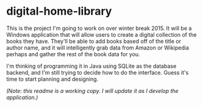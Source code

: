 # digital-home-library

This is the project I'm going to work on over winter break 2015.  It will be a Windows application 
that will allow users to create a digital collection of the books they have.  They'll be able to add
books based off of the title or author name, and it will intelligently grab data from Amazon or 
Wikipedia perhaps and gather the rest of the book data for you.

I'm thinking of programming it in Java using SQLite as the database backend, and I'm still trying to 
decide how to do the interface.  Guess it's time to start planning and designing.  

*(Note: this readme is a working copy.  I will update it as I develop the application.)*
